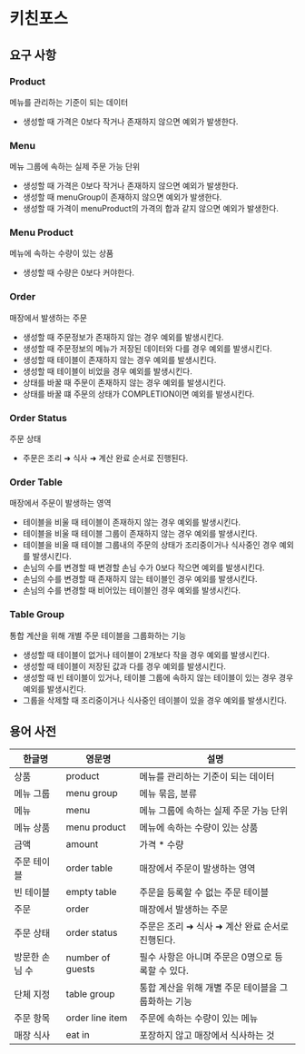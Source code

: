 # 키친포스

## 요구 사항

### Product

메뉴를 관리하는 기준이 되는 데이터

- 생성할 때 가격은 0보다 작거나 존재하지 않으면 예외가 발생한다.

### Menu

메뉴 그룹에 속하는 실제 주문 가능 단위

- 생성할 때 가격은 0보다 작거나 존재하지 않으면 예외가 발생한다.
- 생성할 때 menuGroup이 존재하지 않으면 예외가 발생한다.
- 생성할 때 가격이 menuProduct의 가격의 합과 같지 않으면 예외가 발생한다.

### Menu Product

메뉴에 속하는 수량이 있는 상품

- 생성할 때 수량은 0보다 커야한다.

### Order

매장에서 발생하는 주문

- 생성할 때 주문정보가 존재하지 않는 경우 예외를 발생시킨다.
- 생성할 때 주문정보의 메뉴가 저장된 데이터와 다를 경우 예외를 발생시킨다.
- 생성할 때 테이블이 존재하지 않는 경우 예외를 발생시킨다.
- 생성할 때 테이블이 비었을 경우 예외를 발생시킨다.
- 상태를 바꿀 때 주문이 존재하지 않는 경우 예외를 발생시킨다.
- 상태를 바꿀 떄 주문의 상태가 COMPLETION이면 예외를 발생시킨다.

### Order Status

주문 상태

- 주문은 조리 ➜ 식사 ➜ 계산 완료 순서로 진행된다.

### Order Table

매장에서 주문이 발생하는 영역

- 테이블을 비울 때 테이블이 존재하지 않는 경우 예외를 발생시킨다.
- 테이블을 비울 때 테이블 그룹이 존재하지 않는 경우 예외를 발생시킨다.
- 테이블을 비울 때 테이블 그룹내의 주문의 상태가 조리중이거나 식사중인 경우 예외를 발생시킨다.
- 손님의 수를 변경할 때 변경할 손님 수가 0보다 작으면 예외를 발생시킨다.
- 손님의 수를 변경할 때 존재하지 않는 테이블인 경우 예외를 발생시킨다.
- 손님의 수를 변경할 때 비어있는 테이블인 경우 예외를 발생시킨다.

### Table Group

통합 계산을 위해 개별 주문 테이블을 그룹화하는 기능

- 생성할 때 테이블이 없거나 테이블이 2개보다 작을 경우 예외를 발생시킨다.
- 생성할 때 테이블이 저장된 값과 다를 경우 예외를 발생시킨다.
- 생성할 때 빈 테이블이 있거나, 테이블 그룹에 속하지 않는 테이블이 있는 경우 경우 예외를 발생시킨다.
- 그룹을 삭제할 때 조리중이거나 식사중인 테이블이 있을 경우 예외를 발생시킨다.

## 용어 사전

| 한글명 | 영문명 | 설명 |
| --- | --- | --- |
| 상품 | product | 메뉴를 관리하는 기준이 되는 데이터 |
| 메뉴 그룹 | menu group | 메뉴 묶음, 분류 |
| 메뉴 | menu | 메뉴 그룹에 속하는 실제 주문 가능 단위 |
| 메뉴 상품 | menu product | 메뉴에 속하는 수량이 있는 상품 |
| 금액 | amount | 가격 * 수량 |
| 주문 테이블 | order table | 매장에서 주문이 발생하는 영역 |
| 빈 테이블 | empty table | 주문을 등록할 수 없는 주문 테이블 |
| 주문 | order | 매장에서 발생하는 주문 |
| 주문 상태 | order status | 주문은 조리 ➜ 식사 ➜ 계산 완료 순서로 진행된다. |
| 방문한 손님 수 | number of guests | 필수 사항은 아니며 주문은 0명으로 등록할 수 있다. |
| 단체 지정 | table group | 통합 계산을 위해 개별 주문 테이블을 그룹화하는 기능 |
| 주문 항목 | order line item | 주문에 속하는 수량이 있는 메뉴 |
| 매장 식사 | eat in | 포장하지 않고 매장에서 식사하는 것 |
